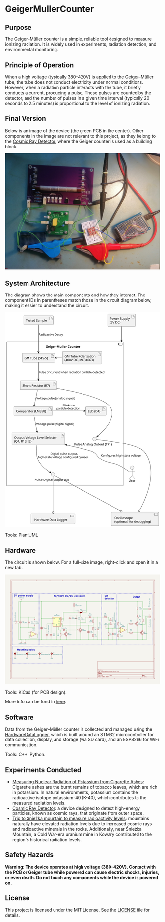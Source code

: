 # GeigerMullerCounter

## Purpose

The Geiger–Müller counter is a simple, reliable tool designed to measure ionizing radiation. It is widely used in experiments, radiation detection, and environmental monitoring.

## Principle of Operation
When a high voltage (typically 380–420V) is applied to the Geiger–Müller tube, the tube does not conduct electricity under normal conditions. However, when a radiation particle interacts with the tube, it briefly conducts a current, producing a pulse. These pulses are counted by the detector, and the number of pulses in a given time interval (typically 20 seconds to 2.5 minutes) is proportional to the level of ionizing radiation.

## Final Version
Below is an image of the device (the green PCB in the center). Other components in the image are not relevant to this project, as they belong to the [Cosmic Ray Detector](https://github.com/RobertGawron/CosmicRayDetector), where the Geiger counter is used as a building block.

![Final version of the Geiger Counter.](./Documentation/Pictures/Device_09_09_2024.jpg)

## System Architecture

The diagram shows the main components and how they interact. The component IDs in parentheses match those in the circuit diagram below, making it easier to understand the circuit.

![System Architecture.](./Documentation/Diagrams/ArchitectureOverview.svg)

Tools: PlantUML

## Hardware 

The circuit is shown below. For a full-size image, right-click and open it in a new tab.

![Circuit.](./Documentation/Diagrams/Circuit.png)

Tools: KiCad (for PCB design).

More info can be fond in [here](Hardware/GeigerMullerCounter/README.md).


## Software

Data from the Geiger–Müller counter is collected and managed using the [HardwareDataLogger](https://github.com/RobertGawron/HardwareDataLogger), which is built around an STM32 microcontroller for data collection, display, and storage (via SD card), and an ESP8266 for WiFi communication.

Tools: C++, Python.

## Experiments Conducted

* [Measuring Nuclear Radiation of Potassium from Cigarette Ashes](https://robertgawron.blogspot.com/2015/07/measuring-radioactivity-of-potassium.html): Cigarette ashes are the burnt remains of tobacco leaves, which are rich in potassium. In natural environments, potassium contains the radioactive isotope potassium-40 (K-40), which contributes to the measured radiation levels.
* [Cosmic Ray Detector](https://github.com/RobertGawron/CosmicRayDetector): a device designed to detect high-energy particles, known as cosmic rays, that originate from outer space.
* [Trip to Śnieżka mountain to measure radioactivity levels](https://robertgawron.blogspot.com/2015/06/a-trip-with-geiger-counter-on-sniezka.html): mountains naturally have elevated radiation levels due to increased cosmic rays and radioactive minerals in the rocks. Additionally, near Śnieżka Mountain, a Cold War-era uranium mine in Kowary contributed to the region's historical radiation levels.

## Safety Hazards

**Warning: The device operates at high voltage (380–420V). Contact with the PCB or Geiger tube while powered can cause electric shocks, injuries, or even death. Do not touch any components while the device is powered on.**

## License
This project is licensed under the MIT License. See the [LICENSE](./LICENSE) file for details.
